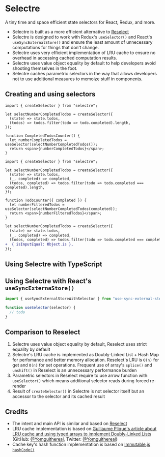 # Selectre

A tiny time and space efficient state selectors for React, Redux, and more.

- Selectre is built as a more efficient alternative to
  [Reselect](https://github.com/reduxjs/reselect)
- Selectre is designed to work with Redux's `useSelector()` and React's `useSyncExternalStore()` and
  ensure the least amount of unnecessary computations for things that don't change.
- Selectre uses very efficient implementation of LRU cache to ensure no overhead in accessing cached
  computation results.
- Selectre uses value object equality by default to help developers avoid shooting themselves in the
  foot.
- Selectre caches parametric selectors in the way that allows developers not to use additional
  measures to memoize stuff in components.

## Creating and using selectors

```tsx
import { createSelector } from "selectre";

let selectNumberCompletedTodos = createSelector({
  (state) => state.todos,
  (todos) => todos.filter(todo => todo.completed).length,
});

function CompletedTodosCounter() {
  let numberCompletedTodos = useSelector(selectNumberCompletedTodos());
  return <span>{numberCompletedTodos}</span>;
}
```

```tsx
import { createSelector } from "selectre";

let selectNumberCompletedTodos = createSelector({
  (state) => state.todos,
  (_, completed) => completed,
  (todos, completed) => todos.filter(todo => todo.completed === completed).length,
});

function TodoCounter({ completed }) {
  let numberFilteredTodos = useSelector(selectNumberCompletedTodos(completed));
  return <span>{numberFilteredTodos}</span>;
}
```

```diff
let selectNumberCompletedTodos = createSelector({
  (state) => state.todos,
  (_, completed) => completed,
  (todos, completed) => todos.filter(todo => todo.completed === completed).length,
+  { isInputEqual: Object.is },
});
```

## Using Selectre with TypeScript

<!-- 1. input signatures -->

## Using Selectre with React's `useSyncExternaStore()`

```javascript
import { useSyncExternalStoreWithSelector } from "use-sync-external-store/with-selector";

function useSelector(selector) {
  // todo
}
```

## Comparison to Reselect

1. Selectre uses value object equality by default, Reselect uses strict equality by default
2. Selectre's LRU cache is implemented as Doubly-Linked List + Hash Map for perfomance and better
   memory allocation. Reselect's LRU is `O(n)` for get and `O(n)` for set operations. Frequent use
   of array's `splice()` and `unshift()` in Reselect is an unnecessary performance burden
3. Parametric selectors in Reselect require to use arrow function with `useSelector()` which means
   additional selector reads during forced re-render
4. Result of `createSelector()` in Selectre is not selector itself but an accessor to the selector
   and its cached result

## Credits

- The intent and main API is similar and based on [Reselect](https://github.com/reduxjs/reselect)
- LRU cache implementation is based on
  [Guillaume Plique's article about LRU cache and using typed arrays to implement Doubly-Linked Lists](https://yomguithereal.github.io/posts/lru-cache)
  (GitHub: [@Yomguithereal](https://github.com/Yomguithereal), Twitter:
  [@Yomguithereal](https://twitter.com/Yomguithereal))
- Cache key's hash function implementation is based on
  [Immutable.js `hashCode()`](https://github.com/immutable-js/immutable-js/blob/4d0e9819e509861d0f16a64a4fc0bfdc892563f9/src/Hash.js)

